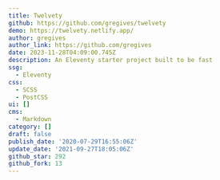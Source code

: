 ```yaml
---
title: Twelvety
github: https://github.com/gregives/twelvety
demo: https://twelvety.netlify.app/
author: gregives
author_link: https://github.com/gregives
date: 2023-11-28T04:09:00.745Z
description: An Eleventy starter project built to be fast
ssg:
  - Eleventy
css:
  - SCSS
  - PostCSS
ui: []
cms:
  - Markdown
category: []
draft: false
publish_date: '2020-07-29T16:55:06Z'
update_date: '2021-09-27T18:05:06Z'
github_star: 292
github_fork: 13
---
```


